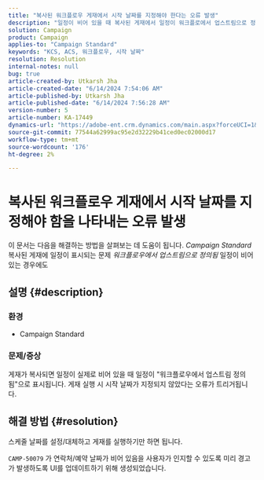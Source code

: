 ```yaml
---
title: "복사된 워크플로우 게재에서 시작 날짜를 지정해야 한다는 오류 발생"
description: "일정이 비어 있을 때 복사된 게재에서 일정이 워크플로에서 업스트림으로 정의된다고 언급하는 Campaign Standard 문제를 해결하는 방법에 대해 알아봅니다."
solution: Campaign
product: Campaign
applies-to: "Campaign Standard"
keywords: "KCS, ACS, 워크플로우, 시작 날짜"
resolution: Resolution
internal-notes: null
bug: true
article-created-by: Utkarsh Jha
article-created-date: "6/14/2024 7:54:06 AM"
article-published-by: Utkarsh Jha
article-published-date: "6/14/2024 7:56:28 AM"
version-number: 5
article-number: KA-17449
dynamics-url: "https://adobe-ent.crm.dynamics.com/main.aspx?forceUCI=1&pagetype=entityrecord&etn=knowledgearticle&id=04228a43-232a-ef11-840a-000d3a5a67ba"
source-git-commit: 77544a62999ac95e2d32229b41ced0ec02000d17
workflow-type: tm+mt
source-wordcount: '176'
ht-degree: 2%

---
```


# 복사된 워크플로우 게재에서 시작 날짜를 지정해야 함을 나타내는 오류 발생


이 문서는 다음을 해결하는 방법을 살펴보는 데 도움이 됩니다. *Campaign Standard* 복사된 게재에 일정이 표시되는 문제 *워크플로우에서 업스트림으로 정의됨* 일정이 비어 있는 경우에도

## 설명 {#description}


### <b>환경</b>

- Campaign Standard




### <b>문제/증상</b>

게재가 복사되면 일정이 실제로 비어 있을 때 일정이 &quot;워크플로우에서 업스트림 정의됨&quot;으로 표시됩니다. 게재 실행 시 시작 날짜가 지정되지 않았다는 오류가 트리거됩니다.


## 해결 방법 {#resolution}


스케줄 날짜를 설정/대체하고 게재를 실행하기만 하면 됩니다.

`CAMP-50079` 가 연락처/예약 날짜가 비어 있음을 사용자가 인지할 수 있도록 미리 경고가 발생하도록 UI를 업데이트하기 위해 생성되었습니다.
